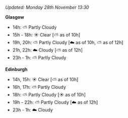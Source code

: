 *Updated: Monday 28th November 13:30*

**Glasgow**

* 14h: :partly_sunny: Partly Cloudy
* 15h - 18h: :sunny: Clear [:partly_sunny: as of 10h]
* 19h, 20h: :partly_sunny: Partly Cloudy [:cloud: as of 10h, :partly_sunny: as of 12h]
* 21h, 22h: :cloud: Cloudy [:partly_sunny: as of 12h]
* 23h - 1h: :partly_sunny: Partly Cloudy

**Edinburgh**

* 14h, 15h: :sunny: Clear [:partly_sunny: as of 10h]
* 16h, 17h: :partly_sunny: Partly Cloudy
* 18h: :partly_sunny: Partly Cloudy [:sunny: as of 10h]
* 19h - 22h: :partly_sunny: Partly Cloudy [:cloud: as of 12h]
* 23h - 1h: :cloud: Cloudy
